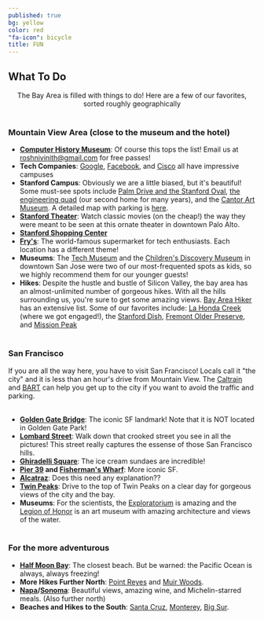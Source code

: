 ```yaml
---
published: true
bg: yellow
color: red
"fa-icon": bicycle
title: FUN
---
```

























## What To Do

<center>The Bay Area is filled with things to do!  Here are a few of our favorites, sorted roughly geographically<br><br></center>

### Mountain View Area (close to the museum and the hotel) <br>
- **[Computer History Museum](http://www.computerhistory.org/)**:  Of course this tops the list!  Email us at roshnivinith@gmail.com for free passes! <br>
- **Tech Companies**:  [Google](https://goo.gl/maps/bPbgYhryxiN2), [Facebook](https://goo.gl/maps/KwvFRBggN9w), and [Cisco](https://goo.gl/maps/HTYtAzco5Vp) all have impressive campuses <br>
- **Stanford Campus**:  Obviously we are a little biased, but it's beautiful!  Some must-see spots include [Palm Drive and the Stanford Oval](https://goo.gl/maps/61bb2fPvPKF2), [the engineering quad](https://goo.gl/maps/uwP2sfPy46E2) (our second home for many years), and the [Cantor Art Museum](http://museum.stanford.edu/).  A detailed map with parking is [here](http://maps.stanford.edu/sites/all/lbre-shared/files/maps/files/shared/file/maps_records/Parking_And_Circulation_Map.pdf). <br>
- **[Stanford Theater](http://www.stanfordtheatre.org/)**:  Watch classic movies (on the cheap!) the way they were meant to be seen at this ornate theater in downtown Palo Alto.<br>
- **[Stanford Shopping Center](http://www.simon.com/mall/stanford-shopping-center)**<br>
- **[Fry's](http://www.frys.com/)**:  The world-famous supermarket for tech enthusiasts.  Each location has a different theme! <br>
- **Museums**:  The [Tech Museum](http://www.thetech.org/) and the [Children's Discovery Museum](https://www.cdm.org/) in downtown San Jose were two of our most-frequented spots as kids, so we highly recommend them for our younger guests!<br>
- **Hikes**:  Despite the hustle and bustle of Silicon Valley, the bay area has an almost-unlimited number of gorgeous hikes.  With all the hills surrounding us, you're sure to get some amazing views.  [Bay Area Hiker](http://bahiker.com/) has an extensive list.  Some of our favorites include:  [La Honda Creek](http://www.openspace.org/preserves/la-honda-creek) (where we got engaged!), the [Stanford Dish](https://dish.stanford.edu/), [Fremont Older Preserve](http://www.openspace.org/preserves/fremont-older), and [Mission Peak](http://www.ebparks.org/parks/mission)<br><br>

### San Francisco <br>
If you are all the way here, you have to visit San Francisco!  Locals call it "the city" and it is less than an hour's drive from Mountain View.  The [Caltrain](http://www.caltrain.com/) and [BART](https://www.bart.gov/) can help you get up to the city if you want to avoid the traffic and parking. <br><br>

- **[Golden Gate Bridge](http://www.goldengatebridge.org/)**:  The iconic SF landmark!  Note that it is NOT located in Golden Gate Park! <br>
- **[Lombard Street](https://goo.gl/maps/LZTFgtZYBDP2)**:  Walk down that crooked street you see in all the pictures!  This street really captures the essense of those San Francisco hills.<br>
- **[Ghiradelli Square](http://www.ghirardellisq.com/)**:  The ice cream sundaes are incredible!<br>
- **[Pier 39](http://www.pier39.com/) and [Fisherman's Wharf](http://www.fishermanswharf.org/)**:  More iconic SF.<br>
- **[Alcatraz](http://www.nps.gov/alca/index.htm)**:  Does this need any explanation??<br>
- **[Twin Peaks](http://sfrecpark.org/destination/twin-peaks/)**:  Drive to the top of Twin Peaks on a clear day for gorgeous views of the city and the bay.<br>
- **Museums**:  For the scientists, the [Exploratorium](http://www.exploratorium.edu/) is amazing and the [Legion of Honor](http://legionofhonor.famsf.org/) is an art museum with amazing architecture and views of the water.<br><br>

### For the more adventurous <br>
- **[Half Moon Bay](http://www.visithalfmoonbay.org/)**:  The closest beach.  But be warned:  the Pacific Ocean is always, always freezing!<br>
- **More Hikes Further North**:  [Point Reyes](http://www.nps.gov/pore/index.htm) and [Muir Woods](http://www.nps.gov/muwo/index.htm).<br>
- **[Napa](http://www.visitnapavalley.com/)/[Sonoma](http://www.sonomacounty.com/)**:  Beautiful views, amazing wine, and Michelin-starred meals.  (Also further north)<br>
- **Beaches and Hikes to the South**:  [Santa Cruz](http://beachboardwalk.com/), [Monterey](http://www.monterey.com/), [Big Sur](http://www.bigsurcalifornia.org/).<br>
